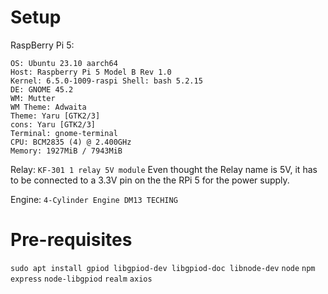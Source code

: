 # Setup

RaspBerry Pi 5:



```
OS: Ubuntu 23.10 aarch64 
Host: Raspberry Pi 5 Model B Rev 1.0 
Kernel: 6.5.0-1009-raspi Shell: bash 5.2.15 
DE: GNOME 45.2 
WM: Mutter 
WM Theme: Adwaita 
Theme: Yaru [GTK2/3] 
cons: Yaru [GTK2/3] 
Terminal: gnome-terminal 
CPU: BCM2835 (4) @ 2.400GHz 
Memory: 1927MiB / 7943MiB 
```


Relay:
`KF-301 1 relay 5V module`
Even thought the Relay name is 5V, it has to be connected to a 3.3V pin on the the RPi 5 for the power supply. 

Engine:
`4-Cylinder Engine DM13 TECHING`


# Pre-requisites 



`sudo apt install gpiod libgpiod-dev libgpiod-doc libnode-dev`
`node`
`npm`
`express`
`node-libgpiod`
`realm`
`axios`